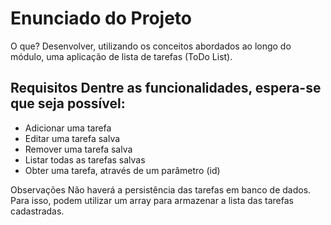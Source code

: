 # Enunciado do Projeto

O que? Desenvolver, utilizando os conceitos abordados ao longo do módulo, uma aplicação de lista de tarefas (ToDo List).

## Requisitos Dentre as funcionalidades, espera-se que seja possível:

-   Adicionar uma tarefa
-   Editar uma tarefa salva
-   Remover uma tarefa salva
-   Listar todas as tarefas salvas
-   Obter uma tarefa, através de um parâmetro (id)

Observações Não haverá a persistência das tarefas em banco de dados. Para isso, podem utilizar um array para armazenar a lista das tarefas cadastradas.
